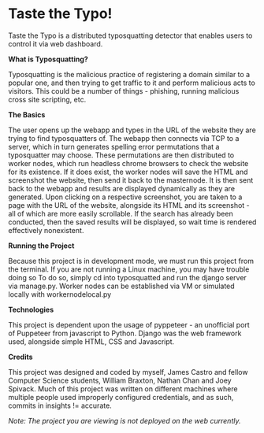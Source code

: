 # Taste the Typo!

Taste the Typo is a distributed typosquatting detector that enables users to control it via web dashboard.

**What is Typosquatting?**

Typosquatting is the malicious practice of registering a domain similar to a popular one, and then trying to get traffic to it and perform malicious acts to visitors. This could be a number of things - phishing, running malicious cross site scripting, etc.

**The Basics**

The user opens up the webapp and types in the URL of the website they are trying to find typosquatters of. The webapp then connects via TCP to a server, which in turn generates spelling error permutations that a typosquatter may choose. These permutations are then distributed to worker nodes, which run headless chrome browsers to check the website for its existence. If it does exist, the worker nodes will save the HTML and screenshot the website, then send it back to the masternode. It is then sent back to the webapp and results are displayed dynamically as they are generated. Upon clicking on a respective screenshot, you are taken to a page with the URL of the website, alongside its HTML and its screenshot - all of which are more easily scrollable. If the search has already been conducted, then the saved results will be displayed, so wait time is rendered effectively nonexistent.

**Running the Project**

Because this project is in development mode, we must run this project from the terminal. If you are not running a Linux machine, you may have trouble doing so To do so, simply cd into typosquatted and run the django server via manage.py. Worker nodes can be established via VM or simulated locally with workernodelocal.py

**Technologies**

This project is dependent upon the usage of pyppeteer - an unofficial port of Puppeteer from javascript to Python. Django was the web framework used, alongside simple HTML, CSS and Javascript.

**Credits**

This project was designed and coded by myself, James Castro and fellow Computer Science students, William Braxton, Nathan Chan and Joey Spivack. Much of this project was written on different machines where multiple people used improperly configured credentials, and as such, commits in insights != accurate.

*Note: The project you are viewing is not deployed on the web currently.*


    
